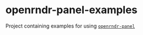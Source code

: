 # openrndr-panel-examples

Project containing examples for using [`openrndr-panel`](https://github.com/openrndr/openrndr-panel)


